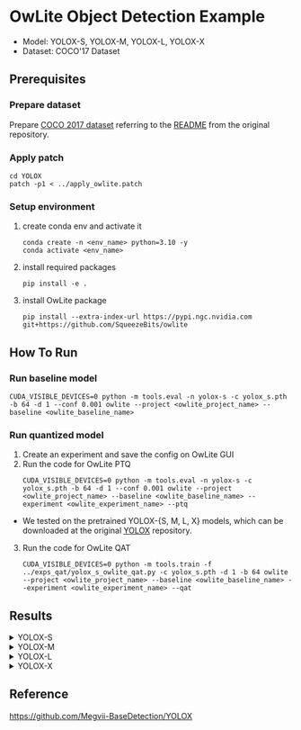 # OwLite Object Detection Example 
- Model: YOLOX-S, YOLOX-M, YOLOX-L, YOLOX-X
- Dataset: COCO'17 Dataset

## Prerequisites

### Prepare dataset
Prepare [COCO 2017 dataset](http://cocodataset.org) referring to the [README](https://github.com/Megvii-BaseDetection/YOLOX/blob/main/datasets/README.md) from the original repository.

### Apply patch
```
cd YOLOX
patch -p1 < ../apply_owlite.patch
```

### Setup environment
1. create conda env and activate it
    ```
    conda create -n <env_name> python=3.10 -y
    conda activate <env_name>
    ```
2. install required packages
    ```
    pip install -e .
    ```
3. install OwLite package
    ```
    pip install --extra-index-url https://pypi.ngc.nvidia.com git+https://github.com/SqueezeBits/owlite
    ```


## How To Run

### Run baseline model
```
CUDA_VISIBLE_DEVICES=0 python -m tools.eval -n yolox-s -c yolox_s.pth -b 64 -d 1 --conf 0.001 owlite --project <owlite_project_name> --baseline <owlite_baseline_name>
```
### Run quantized model
1. Create an experiment and save the config on OwLite GUI
2. Run the code for OwLite PTQ 
    ```
    CUDA_VISIBLE_DEVICES=0 python -m tools.eval -n yolox-s -c yolox_s.pth -b 64 -d 1 --conf 0.001 owlite --project <owlite_project_name> --baseline <owlite_baseline_name> --experiment <owlite_experiment_name> --ptq
    ```

- We tested on the pretrained YOLOX-{S, M, L, X} models, which can be downloaded at the original [YOLOX](https://github.com/Megvii-BaseDetection/YOLOX) repository.

3. Run the code for OwLite QAT
    ```
    CUDA_VISIBLE_DEVICES=0 python -m tools.train -f ../exps_qat/yolox_s_owlite_qat.py -c yolox_s.pth -d 1 -b 64 owlite --project <owlite_project_name> --baseline <owlite_baseline_name> --experiment <owlite_experiment_name> --qat
    ```

## Results

<details>
<summary>YOLOX-S</summary>

### Configuration
#### Quantization Configuration

- Apply OwLite Recommended Config with the following calibration method
  - PTQ calibration: MSE
  - QAT backward: CLQ
  - Gradient scales for weight quantization in Conv were set to 0.01

### Accuracy Results

| Quantization    | Input Size        | mAP 0.50~0.95 (%) |
| --------------- |:-----------------:|:-----------------:|
| FP32            | (64, 3, 640, 640) | 40.5 |
| OwLite INT8 PTQ | (64, 3, 640, 640) | 39.7 |
| OwLite INT8 QAT | (64, 3, 640, 640) | 40.0 |
| INT8 TensorRT   | (64, 3, 640, 640) | 37.5 |

- INT8 TensorRT engine was build using applying FP16 and INT8 flags, further explained in [TRT Developer Guide](https://docs.nvidia.com/deeplearning/tensorrt/developer-guide)

### Latency Results
TensorRT Evaluation GPU: A6000

| Quantization    | Input Size        | GPU Latency (ms) | 
| --------------- |:-----------------:|:----------------:|
| FP16 TensorRT   | (64, 3, 640, 640) | 33.38            |
| OwLite INT8 PTQ | (64, 3, 640, 640) | 18.43            |
| INT8 TensorRT   | (64, 3, 640, 640) | 19.44            |

</details>

<details>
<summary>YOLOX-M</summary>

### Configuration
#### Quantization Configuration

- Apply OwLite Recommended Config with the following calibration method
  - PTQ calibration: MSE

### Accuracy Results

| Quantization    | Input Size        | mAP 0.50~0.95 (%) |
| --------------- |:-----------------:|:-----------------:|
| FP32            | (32, 3, 640, 640) | 46.9 |
| OwLite INT8 PTQ | (32, 3, 640, 640) | 46.5 |
| INT8 TensorRT   | (32, 3, 640, 640) | 43.9 |

- INT8 TensorRT engine was build using applying FP16 and INT8 flags, further explained in [TRT Developer Guide](https://docs.nvidia.com/deeplearning/tensorrt/developer-guide)

### Latency Results
TensorRT Evaluation GPU: A6000

| Quantization    | Input Size        | GPU Latency (ms) | 
| --------------- |:-----------------:|:----------------:|
| FP16 TensorRT   | (32, 3, 640, 640) | 37.37            |
| OwLite INT8 PTQ | (32, 3, 640, 640) | 19.52            |
| INT8 TensorRT   | (32, 3, 640, 640) | 20.47            |

</details>

<details>
<summary>YOLOX-L</summary>

### Configuration
#### Quantization Configuration

- Apply OwLite Recommended Config with the following calibration method
  - PTQ calibration: MSE

### Accuracy Results

| Quantization    | Input Size        | mAP 0.50~0.95 (%) | 
| --------------- |:-----------------:|:-----------------:|
| FP32            | (16, 3, 640, 640) | 49.7 |
| OwLite INT8 PTQ | (16, 3, 640, 640) | 49.0 |
| INT8 TensorRT   | (16, 3, 640, 640) | 47.2 |

- INT8 TensorRT engine was build using applying FP16 and INT8 flags, further explained in [TRT Developer Guide](https://docs.nvidia.com/deeplearning/tensorrt/developer-guide)

### Latency Results
TensorRT Evaluation GPU: A6000

| Quantization    | Input Size        | GPU Latency (ms) | 
| --------------- |:-----------------:|:----------------:|
| FP16 TensorRT   | (16, 3, 640, 640) | 31.97            |
| OwLite INT8 PTQ | (16, 3, 640, 640) | 16.77            |
| INT8 TensorRT   | (16, 3, 640, 640) | 16.59            |

</details>

<details>
<summary>YOLOX-X</summary>

### Configuration
#### Quantization Configuration

- Apply OwLite Recommended Config with the following calibration method
  - PTQ calibration: MSE

### Accuracy Results

| Quantization    | Input Size        | mAP 0.50~0.95 (%) | 
| --------------- |:-----------------:|:-----------------:|
| FP32            | (16, 3, 640, 640) | 51.1 |
| OwLite INT8 PTQ | (16, 3, 640, 640) | 50.5 |
| INT8 TensorRT   | (16, 3, 640, 640) | 48.2 |

- INT8 TensorRT engine was build using applying FP16 and INT8 flags, further explained in [TRT Developer Guide](https://docs.nvidia.com/deeplearning/tensorrt/developer-guide)

### Latency Results
TensorRT Evaluation GPU: A6000

| Quantization    | Input Size        | GPU Latency (ms) | 
| --------------- |:-----------------:|:----------------:|
| FP16 TensorRT   | (16, 3, 640, 640) | 58.79            |
| OwLite INT8 PTQ | (16, 3, 640, 640) | 28.18            |
| INT8 TensorRT   | (16, 3, 640, 640) | 29.12            |

</details>

## Reference
https://github.com/Megvii-BaseDetection/YOLOX

